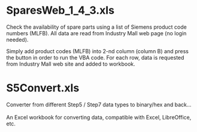 # SparesWeb_1_4_3.xls
Check the availability of spare parts using a list of Siemens product code numbers (MLFB).
All data are read from Industry Mall web page (no login needed).

Simply add product codes (MLFB) into 2-nd column (column B) and press the button in order to run the VBA code.
For each row, data is requested from Industry Mall web site and added to workbook.

# S5Convert.xls
Converter from different Step5 / Step7 data types to binary/hex and back...<br><br>
An Excel workbook for converting data, compatible with Excel, LibreOffice, etc.<br><br>
